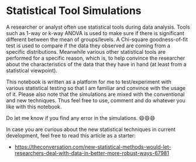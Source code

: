 # Statistical Tool Simulations

A researcher or analyst often use statistical tools during data analysis.
Tools such as 1-way or k-way ANOVA is used to make sure if there is significant different between the mean of groups/levels.
A Chi-square goodness-of-fit test is used to compare if the data they observed are coming from a specific distributions.
Meanwhile various other statistical tools are performed for a specific reason, which is, to help convince the researcher
about the characteristics of the data that they have in hand (at least from a statistical viewpoint).

This notebook is written as a platform for me to test/experiment with various statistical testing so that
I am familiar and convince with the usage of it. Please also note that the simulations are mixed with the conventional and new techniques. Thus feel free to use, comment and do whatever you like with this notebook.

Do let me know if you find any error in the simulations. 😄😄😄

In case you are curious about the new statistical techniques in current development, feel free to read this article as a starter:
 - https://theconversation.com/new-statistical-methods-would-let-researchers-deal-with-data-in-better-more-robust-ways-67981
